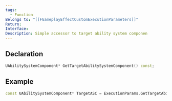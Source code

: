 ```yaml
---
tags:
  - Function
Belongs to: "[[FGameplayEffectCustomExecutionParameters]]"
Return: 
Interface: 
Description: Simple accessor to target ability system componen
---
```


## Declaration

```cpp
UAbilitySystemComponent* GetTargetAbilitySystemComponent() const;
```

## Example

```cpp
const UAbilitySystemComponent* TargetASC = ExecutionParams.GetTargetAbilitySystemComponent();
```